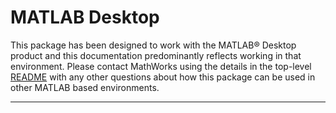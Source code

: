 # MATLAB Desktop

This package has been designed to work with the MATLAB® Desktop product and this documentation predominantly reflects working in that environment. Please contact MathWorks using the details in the top-level [README](../README.md) with any other questions about how this package can be used in other MATLAB based environments.

-------------

[//]: #  (Copyright 2020 The MathWorks, Inc.)
